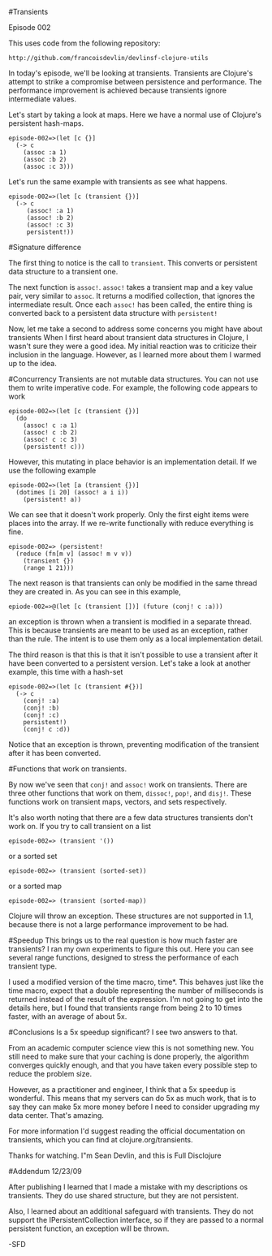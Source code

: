 #Transients

Episode 002

This uses code from the following repository:

	http://github.com/francoisdevlin/devlinsf-clojure-utils

In today's episode, we'll be looking at transients.  Transients are Clojure's attempt
to strike a compromise between persistence and performance.  The performance improvement
is achieved because transients ignore intermediate values.

Let's start by taking a look at maps.  Here we have a normal use of Clojure's persistent 
hash-maps.  

	episode-002=>(let [c {}]
	  (-> c
	    (assoc :a 1)
	    (assoc :b 2)
	    (assoc :c 3)))
	
Let's run the same example with transients as see what happens.

	episode-002=>(let [c (transient {})]
      (-> c
     	 (assoc! :a 1)
     	 (assoc! :b 2)
     	 (assoc! :c 3)
         persistent!))
	
#Signature difference

The first thing to notice is the call to `transient`.  This converts or persistent data structure 
to a transient one.

The next function is `assoc!`.  `assoc!` takes a transient map and a key value
pair, very similar to `assoc`.  It returns a modified collection, that ignores the intermediate result.  Once
each `assoc!` has been called, the entire thing is converted back to a persistent data structure with
`persistent!`

Now, let me take a second to address some concerns you might have about transients
When I first heard about transient data structures in Clojure, I wasn't sure they were a good idea.  My initial
reaction was to criticize their inclusion in the language.  However, as I learned more about them
I warmed up to the idea.

#Concurrency
Transients are not mutable data structures.  You can not use them to write imperative code. For example,
the following code appears to work

	episode-002=>(let [c (transient {})]
  	  (do
    	(assoc! c :a 1)
    	(assoc! c :b 2)
    	(assoc! c :c 3)
    	(persistent! c)))

However, this mutating in place behavior is an implementation detail.  If we use the following example 

	episode-002=>(let [a (transient {})] 
  	  (dotimes [i 20] (assoc! a i i))
  		(persistent! a))

We can see that it doesn't work properly.  Only the first eight items were places into the array.  If
we re-write functionally with reduce everything is fine.

	episode-002=> (persistent! 
 	  (reduce (fn[m v] (assoc! m v v))
	 	(transient {})
	 	(range 1 21)))

The next reason is that transients can only be modified in the same thread they are created in.  As
you can see in this example, 

	epiode-002=>@(let [c (transient [])] (future (conj! c :a)))

an exception is thrown when a transient is modified in a separate thread.  This is because
transients are meant to be used as an exception, rather than the rule.  The intent is to use them
only as a local implementation detail.  

The third reason is that this is that it isn't possible to use a transient after it have been converted to
a persistent version.  Let's take a look at another example, this time with a hash-set

	episode-002=>(let [c (transient #{})]
  	  (-> c
 	 	(conj! :a)
 	 	(conj! :b)
 	 	(conj! :c)
     	persistent!)
		(conj! c :d))
		
Notice that an exception is thrown, preventing modification of the transient after it has been converted.

#Functions that work on transients.

By now we've seen that `conj!` and `assoc!` work on transients.  There are three other functions that work on them,
`dissoc!`, `pop!`, and `disj!`.  These functions work on transient maps, vectors, and sets respectively.

It's also worth noting that there are a few data structures transients don't work on.  If you try to call transient
on a list

	episode-002=> (transient '())
	
or a sorted set

	episode-002=> (transient (sorted-set))
	
or a sorted map

	episode-002=> (transient (sorted-map))
	
Clojure will throw an exception.  These structures are not supported in 1.1, because there is not a large performance
improvement to be had.

#Speedup
This brings us to the real question is how much faster are transients?  I ran my own experiments to
figure this out.  Here you can see several range functions, designed to stress the performance of each
transient type.

I used a modified version of the time macro, time*.  This behaves
just like the time macro, expect that a double representing the number of milliseconds is
returned instead of the result of the expression.  I'm not going to get
into the details here, but I found that transients range from being 2 to 10 times faster,
with an average of about 5x.  

#Conclusions
Is a 5x speedup significant?  I see two answers to that.

From an academic computer science view this is not something new.  You still need to make
sure that your caching is done properly, the algorithm converges quickly enough, and that
you have taken every possible step to reduce the problem size.

However, as a practitioner and engineer,  I think that a 5x speedup is wonderful.  This means
that my servers can do 5x as much work, that is to say they can make 5x more money before I need
to consider upgrading my data center.  That's amazing.

For more information I'd suggest reading the official documentation on transients, which you can find 
at clojure.org/transients.

Thanks for watching.  I"m Sean Devlin, and this is Full Disclojure

#Addendum 12/23/09

After publishing I learned that I made a mistake with my descriptions os transients.  They do use shared structure,
but they are not persistent.

Also, I learned about an additional safeguard with transients.  They do not support the IPersistentCollection interface,
so if they are passed to a normal persistent function, an exception will be thrown.

-SFD